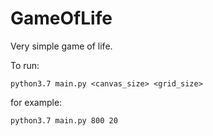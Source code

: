 # GameOfLife
Very simple game of life.

To run:

```shell
python3.7 main.py <canvas_size> <grid_size>
```

for example:

```shell
python3.7 main.py 800 20
```
